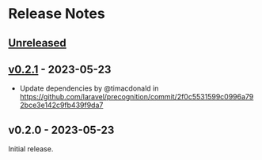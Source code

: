 # Release Notes

## [Unreleased](https://github.com/laravel/echo/compare/v0.2.1...main)

## [v0.2.1](https://github.com/laravel/echo/compare/v0.2.0...v0.2.1) - 2023-05-23

- Update dependencies by @timacdonald in https://github.com/laravel/precognition/commit/2f0c5531599c0996a792bce3e142c9fb439f9da7

## v0.2.0 - 2023-05-23

Initial release.
